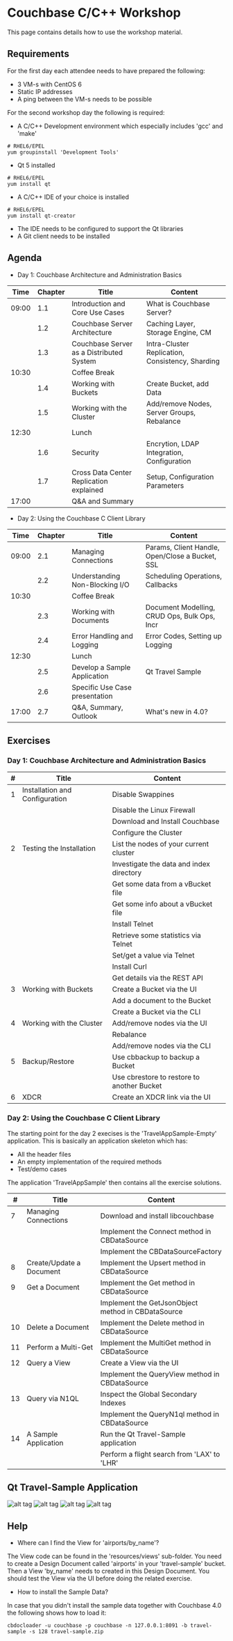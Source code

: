 # Couchbase C/C++ Workshop

This page contains details how to use the workshop material.

## Requirements

For the first day each attendee needs to have prepared the following:

* 3 VM-s with CentOS 6
* Static IP addresses
* A ping between the VM-s needs to be possible

For the second workshop day the following is required:

* A C/C++ Development environment which especially includes 'gcc' and 'make'

```
# RHEL6/EPEL
yum groupinstall 'Development Tools'
```

* Qt 5 installed

```
# RHEL6/EPEL
yum install qt
```

* A C/C++ IDE of your choice is installed

```
# RHEL6/EPEL
yum install qt-creator
```

* The IDE needs to be configured to support the Qt libraries
* A Git client needs to be installed

## Agenda

* Day 1: Couchbase Architecture and Administration Basics

| Time            | Chapter       | Title                                   | Content                                          |
| --------------- | ------------- | --------------------------------------- | ------------------------------------------------ |
| 09:00           | 1.1           | Introduction and Core Use Cases         | What is Couchbase Server?                        |
|                 | 1.2           | Couchbase Server Architecture           | Caching Layer, Storage Engine, CM                |
|                 | 1.3           | Couchbase Server as a Distributed System| Intra-Cluster Replication, Consistency, Sharding |
| 10:30           |               | Coffee Break                            |                                                  |
|                 | 1.4           | Working with Buckets                    | Create Bucket, add Data                          |
|                 | 1.5           | Working with the Cluster                | Add/remove Nodes, Server Groups, Rebalance       |
| 12:30           |               | Lunch                                   |                                                  |
|                 | 1.6           | Security                                | Encrytion, LDAP Integration, Configuration       |
|                 | 1.7           | Cross Data Center Replication explained | Setup, Configuration Parameters                  |
| 17:00           |               | Q&A and Summary                         |                                                  |

* Day 2: Using the Couchbase C Client Library

| Time            | Chapter       | Title                                   | Content                                          |
| --------------- | ------------- | --------------------------------------- | ------------------------------------------------ |
| 09:00           | 2.1           | Managing Connections                    | Params, Client Handle, Open/Close a Bucket, SSL  |
|                 | 2.2           | Understanding Non-Blocking I/O          | Scheduling Operations, Callbacks                 |
| 10:30           |               | Coffee Break                            |                                                  |
|                 | 2.3           | Working with Documents                  | Document Modelling, CRUD Ops, Bulk Ops, Incr     |
|                 | 2.4           | Error Handling and Logging              | Error Codes, Setting up Logging                  |
| 12:30           |               | Lunch                                   |                                                  |
|                 | 2.5           | Develop a Sample Application            | Qt Travel Sample                                 |
|                 | 2.6           | Specific Use Case presentation          |                                                  |
| 17:00           | 2.7           | Q&A, Summary, Outlook                   | What's new in 4.0? |


## Exercises

### Day 1: Couchbase Architecture and Administration Basics

| #               | Title                                  | Content                                      | 
| --------------- | -------------------------------------- | -------------------------------------------- |
| 1               | Installation and Configuration         | Disable Swappines | 
|                 |                                        | Disable the Linux Firewall |
|                 |                                        | Download and Install Couchbase |
|                 |                                        | Configure the Cluster |
| 2               | Testing the Installation               | List the nodes of your current cluster |
|                 |                                        | Investigate the data and index directory |
|                 |                                        | Get some data from a vBucket file |
|                 |                                        | Get some info about a vBucket file |
|                 |                                        | Install Telnet |
|                 |                                        | Retrieve some statistics via Telnet |
|                 |                                        | Set/get a value via Telnet |
|                 |                                        | Install Curl |
|                 |                                        | Get details via the REST API |
| 3               | Working with Buckets                   | Create a Bucket via the UI |
|                 |                                        | Add a document to the Bucket |
|                 |                                        | Create a Bucket via the CLI|
| 4               | Working with the Cluster               | Add/remove nodes via the UI|
|                 |                                        | Rebalance|
|                 |                                        | Add/remove nodes via the CLI |
| 5               | Backup/Restore                         | Use cbbackup to backup a Bucket|
|                 |                                        | Use cbrestore to restore to another Bucket|
| 6               | XDCR                                   | Create an XDCR link via the UI |

### Day 2: Using the Couchbase C Client Library

The starting point for the day 2 execises is the 'TravelAppSample-Empty' application. This is basically an application skeleton which has:

* All the header files
* An empty implementation of the required methods
* Test/demo cases

The application 'TravelAppSample' then contains all the exercise solutions.


| #               | Title                                  | Content                                      | 
| --------------- | -------------------------------------- | -------------------------------------------- |
| 7               | Managing Connections                   | Download and install libcouchbase | 
|                 |                                        | Implement the Connect method in CBDataSource |
|                 |                                        | Implement the CBDataSourceFactory |
| 8               | Create/Update a Document               | Implement the Upsert method in CBDataSource |
| 9               | Get a Document                         | Implement the Get method in CBDataSource |
|                 |                                        | Implement the GetJsonObject method in CBDataSource |
| 10              | Delete a Document                      | Implement the Delete method in CBDataSource |
| 11              | Perform a Multi-Get                    | Implement the MultiGet method in CBDataSource |
| 12              | Query a View                           | Create a View via the UI |
|                 |                                        | Implement the QueryView method in CBDataSource |
| 13              | Query via N1QL                         | Inspect the Global Secondary Indexes |
|                 |                                        | Implement the QueryN1ql method in CBDataSource |
| 14              | A Sample Application                   | Run the Qt Travel-Sample application |
|                 |                                        | Perform a flight search from 'LAX' to 'LHR' |

## Qt Travel-Sample Application

![alt tag](https://raw.githubusercontent.com/dmaier-couchbase/cb-workshop-cpp/master/resources/screenshots/Log-in.png)
![alt tag](https://raw.githubusercontent.com/dmaier-couchbase/cb-workshop-cpp/master/resources/screenshots/Search.png)
![alt tag](https://raw.githubusercontent.com/dmaier-couchbase/cb-workshop-cpp/master/resources/screenshots/Available-Flights.png)
![alt tag](https://raw.githubusercontent.com/dmaier-couchbase/cb-workshop-cpp/master/resources/screenshots/Shopping-Cart.png)


## Help

* Where can I find the View for 'airports/by_name'?

The View code can be found in the 'resources/views' sub-folder. You need to create a Design Document called 'airports' in your 'travel-sample' bucket. Then a View 'by_name' needs to created in this Design Document. You should test the View via the UI before doing the related exercise. 

* How to install the Sample Data?

In case that you didn't install the sample data together with Couchbase 4.0 the following shows how to load it:

```
cbdocloader -u couchbase -p couchbase -n 127.0.0.1:8091 -b travel-sample -s 128 travel-sample.zip
```

